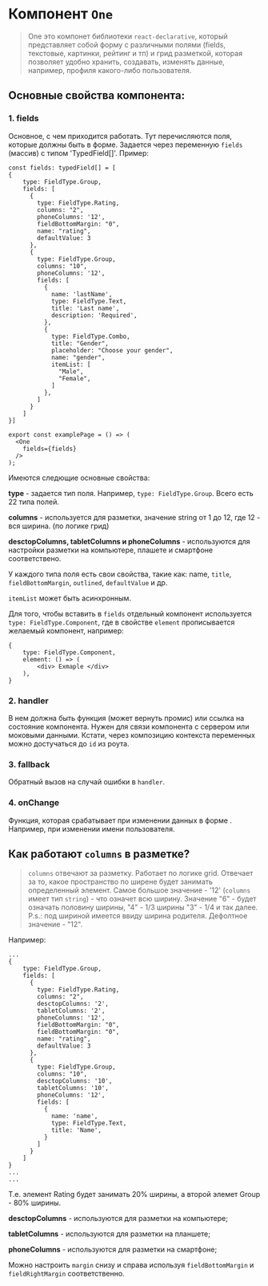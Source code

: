 # Компонент `One`

> One это компонет библиотеки `react-declarative`, который представляет собой форму с различными полями (fields, текстовые, картинки, рейтинг и тп) и грид разметкой, которая позволяет удобно хранить, создавать, изменять данные, например, профиля какого-либо пользователя.

## Основные свойства компонента: 

### 1. fields

Основное, с чем приходится работать. Тут перечисляются поля, которые должны быть в форме. Задается через переменную `fields` (массив) c типом 'TypedField[]'. 
Пример:

```tsx
const fields: typedField[] = [
{
    type: FieldType.Group,
    fields: [
      {
        type: FieldType.Rating,
        columns: "2",
        phoneColumns: '12',
        fieldBottomMargin: "0",
        name: "rating",
        defaultValue: 3
      },
      {
        type: FieldType.Group,
        columns: "10",
        phoneColumns: '12',
        fields: [
          {
            name: 'lastName',
            type: FieldType.Text,
            title: 'Last name',
            description: 'Required',
          },
          {
            type: FieldType.Combo,
            title: "Gender",
            placeholder: "Choose your gender",
            name: "gender",
            itemList: [
              "Male",
              "Female",
            ]
          },
        ]
      }   
    ]  
}] 

export const examplePage = () => (
  <One
    fields={fields}
  /> 
);
```


Имеются следющие основные свойства:

**type** - задается тип поля. Например, `type: FieldType.Group`. Всего есть 22 типа полей.

**columns** - используется для разметки, значение string от 1 до 12, где 12 - вся ширина. (по логике грид)

**desctopColumns, tabletColumns и phoneColumns** - используются для настройки разметки на компьютере, плашете и смартфоне соответствено.

У каждого типа поля есть свои свойства, такие как: name, `title`, `fieldBottomMargin`, `outlined`, `defaultValue` и др.

`itemList` может быть асинхронным.

Для того, чтобы вставить в `fields` отдельный компонент используется `type: FieldType.Component`, где в свойстве `element` прописывается 
желаемый компонент, например: 

```tsx
{
    type: FieldType.Component,
    element: () => (
        <div> Exmaple </div>
    ),
}
```

### 2. handler

В нем должна быть функция (может вернуть промис) или ссылка на состояние компонента. Нужен для связи компонента с сервером или моковыми данными. Кстати, через композицию контекста переменных можно достучаться до `id` из роута.

### 3. fallback

Обратный вызов на случай ошибки в `handler`.

### 4. onChange
    
Функция, которая срабатывает при изменении данных в форме <One/>. Например, при изменении имени пользователя.

## Как работают `columns` в разметке?

> `columns` отвечают за разметку. Работает по логике grid. Отвечает за то, какое пространство по ширене будет занимать определенный элемент. Самое большое значение - '12' (`columns` имеет тип `string`) - что означет всю ширину. Значение "6" - будет означать половину ширины, "4" - 1/3 ширины "3" - 1/4 и так далее. P.s.: под шириной имеется ввиду ширина родителя.
Дефолтное значение - "12".

Например: 

```tsx
...
{
    type: FieldType.Group,
    fields: [
      {
        type: FieldType.Rating,
        columns: "2",
        desctopColumns: '2',
        tabletColumns: '2',
        phoneColumns: '12',
        fieldBottomMargin: "0",
        fieldBottomMargin: "0",
        name: "rating",
        defaultValue: 3
      },
      {
        type: FieldType.Group,
        columns: "10",
        desctopColumns: '10',
        tabletColumns: '10',
        phoneColumns: '12',
        fields: [
          {
            name: 'name',
            type: FieldType.Text,
            title: 'Name',
          }
        ]
      }
    ]
}
...         
...          
```
Т.е. элемент Rating будет занимать 20% ширины, а второй элемет Group - 80% ширины.

**desctopColumns** - используются для разметки на компьютере;

**tabletColumns** - используются для разметки на планшете;

**phoneColumns** - используются для разметки на смартфоне;

Можно настроить `margin` снизу и справа используя `fieldBottomMargin` и `fieldRightMargin` соответственно.
